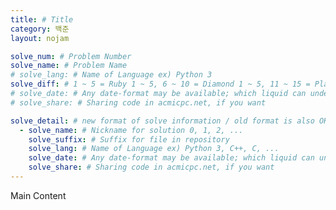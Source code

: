 ```yaml
---
title: # Title
category: 백준
layout: nojam

solve_num: # Problem Number
solve_name: # Problem Name
# solve_lang: # Name of Language ex) Python 3
solve_diff: # 1 ~ 5 = Ruby 1 ~ 5, 6 ~ 10 = Diamond 1 ~ 5, 11 ~ 15 = Platinum 1 ~ 5, ... , 26 ~ 30 = Bronze 1 ~ 5, Other: Unrated
# solve_date: # Any date-format may be available; which liquid can understand
# solve_share: # Sharing code in acmicpc.net, if you want

solve_detail: # new format of solve information / old format is also OK
  - solve_name: # Nickname for solution 0, 1, 2, ...
    solve_suffix: # Suffix for file in repository
    solve_lang: # Name of Language ex) Python 3, C++, C, ...
    solve_date: # Any date-format may be available; which liquid can undestand
    solve_share: # Sharing code in acmicpc.net, if you want
---
```


Main Content
